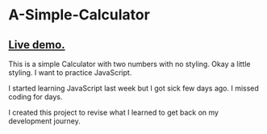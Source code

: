 # A-Simple-Calculator

<h2><a href="https://h4sitha.github.io/A-Simple-Calculator/">Live demo.</a></h2>

This is a simple Calculator with two numbers with no styling. Okay a little styling. I want to practice JavaScript.

I started learning JavaScript last week but I got sick few days ago. I missed coding for days. 

I created this project to revise what I learned to get back on my development journey.
